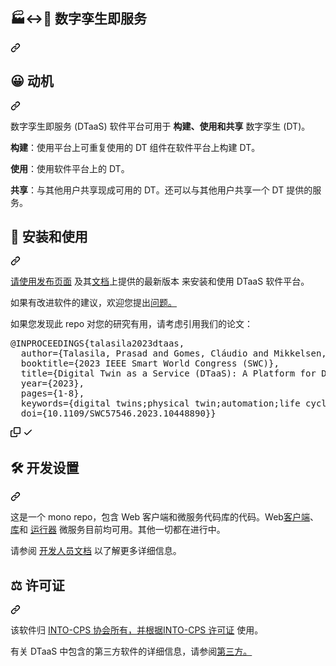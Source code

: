 <div class="Box-sc-g0xbh4-0 bJMeLZ js-snippet-clipboard-copy-unpositioned" data-hpc="true"><article class="markdown-body entry-content container-lg" itemprop="text"><div class="markdown-heading" dir="auto"><h1 tabindex="-1" class="heading-element" dir="auto"><font style="vertical-align: inherit;"><font style="vertical-align: inherit;">🏭</font></font><g-emoji class="g-emoji" alias="left_right_arrow"><font style="vertical-align: inherit;"><font style="vertical-align: inherit;">↔️</font></font></g-emoji><font style="vertical-align: inherit;"><font style="vertical-align: inherit;">👥 数字孪生即服务</font></font></h1><a id="user-content-factory-left_right_arrow-busts_in_silhouette-digital-twin-as-a-service" class="anchor" aria-label="永久链接：:factory: :left_right_arrow: :busts_in_silhouette: 数字孪生即服务" href="#factory-left_right_arrow-busts_in_silhouette-digital-twin-as-a-service"><svg class="octicon octicon-link" viewBox="0 0 16 16" version="1.1" width="16" height="16" aria-hidden="true"><path d="m7.775 3.275 1.25-1.25a3.5 3.5 0 1 1 4.95 4.95l-2.5 2.5a3.5 3.5 0 0 1-4.95 0 .751.751 0 0 1 .018-1.042.751.751 0 0 1 1.042-.018 1.998 1.998 0 0 0 2.83 0l2.5-2.5a2.002 2.002 0 0 0-2.83-2.83l-1.25 1.25a.751.751 0 0 1-1.042-.018.751.751 0 0 1-.018-1.042Zm-4.69 9.64a1.998 1.998 0 0 0 2.83 0l1.25-1.25a.751.751 0 0 1 1.042.018.751.751 0 0 1 .018 1.042l-1.25 1.25a3.5 3.5 0 1 1-4.95-4.95l2.5-2.5a3.5 3.5 0 0 1 4.95 0 .751.751 0 0 1-.018 1.042.751.751 0 0 1-1.042.018 1.998 1.998 0 0 0-2.83 0l-2.5 2.5a1.998 1.998 0 0 0 0 2.83Z"></path></svg></a></div>
<div class="markdown-heading" dir="auto"><h2 tabindex="-1" class="heading-element" dir="auto"><font style="vertical-align: inherit;"><font style="vertical-align: inherit;">😀 动机</font></font></h2><a id="user-content-grinning-motivation" class="anchor" aria-label="永久链接：:grinning: 动机" href="#grinning-motivation"><svg class="octicon octicon-link" viewBox="0 0 16 16" version="1.1" width="16" height="16" aria-hidden="true"><path d="m7.775 3.275 1.25-1.25a3.5 3.5 0 1 1 4.95 4.95l-2.5 2.5a3.5 3.5 0 0 1-4.95 0 .751.751 0 0 1 .018-1.042.751.751 0 0 1 1.042-.018 1.998 1.998 0 0 0 2.83 0l2.5-2.5a2.002 2.002 0 0 0-2.83-2.83l-1.25 1.25a.751.751 0 0 1-1.042-.018.751.751 0 0 1-.018-1.042Zm-4.69 9.64a1.998 1.998 0 0 0 2.83 0l1.25-1.25a.751.751 0 0 1 1.042.018.751.751 0 0 1 .018 1.042l-1.25 1.25a3.5 3.5 0 1 1-4.95-4.95l2.5-2.5a3.5 3.5 0 0 1 4.95 0 .751.751 0 0 1-.018 1.042.751.751 0 0 1-1.042.018 1.998 1.998 0 0 0-2.83 0l-2.5 2.5a1.998 1.998 0 0 0 0 2.83Z"></path></svg></a></div>
<p dir="auto"><font style="vertical-align: inherit;"><font style="vertical-align: inherit;">数字孪生即服务 (DTaaS) 软件平台可用于  </font></font><strong><font style="vertical-align: inherit;"><font style="vertical-align: inherit;">构建、使用和共享</font></font></strong><font style="vertical-align: inherit;"><font style="vertical-align: inherit;">  数字孪生 (DT)。</font></font></p>
<p dir="auto"><strong><font style="vertical-align: inherit;"><font style="vertical-align: inherit;">构建</font></font></strong><font style="vertical-align: inherit;"><font style="vertical-align: inherit;">：使用平台上可重复使用的 DT 组件在软件平台上构建 DT。</font></font></p>
<p dir="auto"><strong><font style="vertical-align: inherit;"><font style="vertical-align: inherit;">使用</font></font></strong><font style="vertical-align: inherit;"><font style="vertical-align: inherit;">：使用软件平台上的 DT。</font></font></p>
<p dir="auto"><strong><font style="vertical-align: inherit;"><font style="vertical-align: inherit;">共享</font></font></strong><font style="vertical-align: inherit;"><font style="vertical-align: inherit;">：与其他用户共享现成可用的 DT。还可以与其他用户共享一个 DT 提供的服务。</font></font></p>
<div class="markdown-heading" dir="auto"><h2 tabindex="-1" class="heading-element" dir="auto"><font style="vertical-align: inherit;"><font style="vertical-align: inherit;">🚀 安装和使用</font></font></h2><a id="user-content-rocket-install-and-use" class="anchor" aria-label="永久链接：:rocket: 安装和使用" href="#rocket-install-and-use"><svg class="octicon octicon-link" viewBox="0 0 16 16" version="1.1" width="16" height="16" aria-hidden="true"><path d="m7.775 3.275 1.25-1.25a3.5 3.5 0 1 1 4.95 4.95l-2.5 2.5a3.5 3.5 0 0 1-4.95 0 .751.751 0 0 1 .018-1.042.751.751 0 0 1 1.042-.018 1.998 1.998 0 0 0 2.83 0l2.5-2.5a2.002 2.002 0 0 0-2.83-2.83l-1.25 1.25a.751.751 0 0 1-1.042-.018.751.751 0 0 1-.018-1.042Zm-4.69 9.64a1.998 1.998 0 0 0 2.83 0l1.25-1.25a.751.751 0 0 1 1.042.018.751.751 0 0 1 .018 1.042l-1.25 1.25a3.5 3.5 0 1 1-4.95-4.95l2.5-2.5a3.5 3.5 0 0 1 4.95 0 .751.751 0 0 1-.018 1.042.751.751 0 0 1-1.042.018 1.998 1.998 0 0 0-2.83 0l-2.5 2.5a1.998 1.998 0 0 0 0 2.83Z"></path></svg></a></div>
<p dir="auto"><font style="vertical-align: inherit;"></font><a href="https://github.com/INTO-CPS-Association/DTaaS/releases"><font style="vertical-align: inherit;"><font style="vertical-align: inherit;">请使用发布页面</font></font></a><font style="vertical-align: inherit;"><font style="vertical-align: inherit;">
及其</font></font><a href="https://into-cps-association.github.io/DTaaS/" rel="nofollow"><font style="vertical-align: inherit;"><font style="vertical-align: inherit;">文档</font></font></a><font style="vertical-align: inherit;"><font style="vertical-align: inherit;">上提供的最新版本</font><font style="vertical-align: inherit;">
来安装和使用 DTaaS 软件平台。</font></font></p>
<p dir="auto"><font style="vertical-align: inherit;"><font style="vertical-align: inherit;">
如果有改进软件的建议，</font><font style="vertical-align: inherit;">欢迎您提出</font></font><a href="https://github.com/INTO-CPS-Association/DTaaS/issues/new/choose"><font style="vertical-align: inherit;"><font style="vertical-align: inherit;">问题。</font></font></a><font style="vertical-align: inherit;"></font></p>
<p dir="auto"><font style="vertical-align: inherit;"><font style="vertical-align: inherit;">如果您发现此 repo 对您的研究有用，请考虑引用我们的论文：</font></font></p>
<div class="highlight highlight-text-bibtex notranslate position-relative overflow-auto" dir="auto"><pre><span class="pl-k">@INPROCEEDINGS</span>{<span class="pl-en">talasila2023dtaas</span>,
  <span class="pl-s">author</span>=<span class="pl-s"><span class="pl-pds">{</span>Talasila, Prasad and Gomes, Cláudio and Mikkelsen, Peter Høgh and Arboleda, Santiago Gil and Kamburjan, Eduard and Larsen, Peter Gorm<span class="pl-pds">}</span></span>,
  <span class="pl-s">booktitle</span>=<span class="pl-s"><span class="pl-pds">{</span>2023 IEEE Smart World Congress (SWC)<span class="pl-pds">}</span></span>,
  <span class="pl-s">title</span>=<span class="pl-s"><span class="pl-pds">{</span>Digital Twin as a Service (DTaaS): A Platform for Digital Twin Developers and Users<span class="pl-pds">}</span></span>, 
  <span class="pl-s">year</span>=<span class="pl-s"><span class="pl-pds">{</span>2023<span class="pl-pds">}</span></span>,
  <span class="pl-s">pages</span>=<span class="pl-s"><span class="pl-pds">{</span>1-8<span class="pl-pds">}</span></span>,
  <span class="pl-s">keywords</span>=<span class="pl-s"><span class="pl-pds">{</span>digital twins;physical twin;automation;life cycle;composition<span class="pl-pds">}</span></span>,
  <span class="pl-s">doi</span>=<span class="pl-s"><span class="pl-pds">{</span>10.1109/SWC57546.2023.10448890<span class="pl-pds">}</span></span>}</pre><div class="zeroclipboard-container">
    <clipboard-copy aria-label="Copy" class="ClipboardButton btn btn-invisible js-clipboard-copy m-2 p-0 tooltipped-no-delay d-flex flex-justify-center flex-items-center" data-copy-feedback="Copied!" data-tooltip-direction="w" value="@INPROCEEDINGS{talasila2023dtaas,
  author={Talasila, Prasad and Gomes, Cláudio and Mikkelsen, Peter Høgh and Arboleda, Santiago Gil and Kamburjan, Eduard and Larsen, Peter Gorm},
  booktitle={2023 IEEE Smart World Congress (SWC)},
  title={Digital Twin as a Service (DTaaS): A Platform for Digital Twin Developers and Users}, 
  year={2023},
  pages={1-8},
  keywords={digital twins;physical twin;automation;life cycle;composition},
  doi={10.1109/SWC57546.2023.10448890}}" tabindex="0" role="button">
      <svg aria-hidden="true" height="16" viewBox="0 0 16 16" version="1.1" width="16" data-view-component="true" class="octicon octicon-copy js-clipboard-copy-icon">
    <path d="M0 6.75C0 5.784.784 5 1.75 5h1.5a.75.75 0 0 1 0 1.5h-1.5a.25.25 0 0 0-.25.25v7.5c0 .138.112.25.25.25h7.5a.25.25 0 0 0 .25-.25v-1.5a.75.75 0 0 1 1.5 0v1.5A1.75 1.75 0 0 1 9.25 16h-7.5A1.75 1.75 0 0 1 0 14.25Z"></path><path d="M5 1.75C5 .784 5.784 0 6.75 0h7.5C15.216 0 16 .784 16 1.75v7.5A1.75 1.75 0 0 1 14.25 11h-7.5A1.75 1.75 0 0 1 5 9.25Zm1.75-.25a.25.25 0 0 0-.25.25v7.5c0 .138.112.25.25.25h7.5a.25.25 0 0 0 .25-.25v-7.5a.25.25 0 0 0-.25-.25Z"></path>
</svg>
      <svg aria-hidden="true" height="16" viewBox="0 0 16 16" version="1.1" width="16" data-view-component="true" class="octicon octicon-check js-clipboard-check-icon color-fg-success d-none">
    <path d="M13.78 4.22a.75.75 0 0 1 0 1.06l-7.25 7.25a.75.75 0 0 1-1.06 0L2.22 9.28a.751.751 0 0 1 .018-1.042.751.751 0 0 1 1.042-.018L6 10.94l6.72-6.72a.75.75 0 0 1 1.06 0Z"></path>
</svg>
    </clipboard-copy>
  </div></div>
<div class="markdown-heading" dir="auto"><h2 tabindex="-1" class="heading-element" dir="auto"><font style="vertical-align: inherit;"><font style="vertical-align: inherit;">🛠️ 开发设置</font></font></h2><a id="user-content-hammer_and_wrench-development-setup" class="anchor" aria-label="永久链接：:hammer_and_wrench: 开发设置" href="#hammer_and_wrench-development-setup"><svg class="octicon octicon-link" viewBox="0 0 16 16" version="1.1" width="16" height="16" aria-hidden="true"><path d="m7.775 3.275 1.25-1.25a3.5 3.5 0 1 1 4.95 4.95l-2.5 2.5a3.5 3.5 0 0 1-4.95 0 .751.751 0 0 1 .018-1.042.751.751 0 0 1 1.042-.018 1.998 1.998 0 0 0 2.83 0l2.5-2.5a2.002 2.002 0 0 0-2.83-2.83l-1.25 1.25a.751.751 0 0 1-1.042-.018.751.751 0 0 1-.018-1.042Zm-4.69 9.64a1.998 1.998 0 0 0 2.83 0l1.25-1.25a.751.751 0 0 1 1.042.018.751.751 0 0 1 .018 1.042l-1.25 1.25a3.5 3.5 0 1 1-4.95-4.95l2.5-2.5a3.5 3.5 0 0 1 4.95 0 .751.751 0 0 1-.018 1.042.751.751 0 0 1-1.042.018 1.998 1.998 0 0 0-2.83 0l-2.5 2.5a1.998 1.998 0 0 0 0 2.83Z"></path></svg></a></div>
<p dir="auto"><font style="vertical-align: inherit;"><font style="vertical-align: inherit;">这是一个 mono repo，包含 Web 客户端和微服务代码库的代码。Web</font></font><a href="/INTO-CPS-Association/DTaaS/blob/feature/distributed-demo/client"><font style="vertical-align: inherit;"><font style="vertical-align: inherit;">客户端</font></font></a><font style="vertical-align: inherit;"><font style="vertical-align: inherit;">、
</font></font><a href="/INTO-CPS-Association/DTaaS/blob/feature/distributed-demo/servers/lib"><font style="vertical-align: inherit;"><font style="vertical-align: inherit;">库</font></font></a><font style="vertical-align: inherit;"><font style="vertical-align: inherit;">和
</font></font><a href="/INTO-CPS-Association/DTaaS/blob/feature/distributed-demo/servers/execution/runner"><font style="vertical-align: inherit;"><font style="vertical-align: inherit;">运行器</font></font></a><font style="vertical-align: inherit;"><font style="vertical-align: inherit;">
微服务目前均可用。其他一切都在进行中。</font></font></p>
<p dir="auto"><font style="vertical-align: inherit;"><font style="vertical-align: inherit;">请参阅
</font></font><a href="https://into-cps-association.github.io/DTaaS/development/developer/index.html" rel="nofollow"><font style="vertical-align: inherit;"><font style="vertical-align: inherit;">开发人员文档</font></font></a><font style="vertical-align: inherit;"><font style="vertical-align: inherit;">
以了解更多详细信息。</font></font></p>
<div class="markdown-heading" dir="auto"><h2 tabindex="-1" class="heading-element" dir="auto"><font style="vertical-align: inherit;"><font style="vertical-align: inherit;">⚖️ 许可证</font></font></h2><a id="user-content-balance_scale-license" class="anchor" aria-label="永久链接: :balance_scale: 许可证" href="#balance_scale-license"><svg class="octicon octicon-link" viewBox="0 0 16 16" version="1.1" width="16" height="16" aria-hidden="true"><path d="m7.775 3.275 1.25-1.25a3.5 3.5 0 1 1 4.95 4.95l-2.5 2.5a3.5 3.5 0 0 1-4.95 0 .751.751 0 0 1 .018-1.042.751.751 0 0 1 1.042-.018 1.998 1.998 0 0 0 2.83 0l2.5-2.5a2.002 2.002 0 0 0-2.83-2.83l-1.25 1.25a.751.751 0 0 1-1.042-.018.751.751 0 0 1-.018-1.042Zm-4.69 9.64a1.998 1.998 0 0 0 2.83 0l1.25-1.25a.751.751 0 0 1 1.042.018.751.751 0 0 1 .018 1.042l-1.25 1.25a3.5 3.5 0 1 1-4.95-4.95l2.5-2.5a3.5 3.5 0 0 1 4.95 0 .751.751 0 0 1-.018 1.042.751.751 0 0 1-1.042.018 1.998 1.998 0 0 0-2.83 0l-2.5 2.5a1.998 1.998 0 0 0 0 2.83Z"></path></svg></a></div>
<p dir="auto"><font style="vertical-align: inherit;"><font style="vertical-align: inherit;">该软件归
</font></font><a href="https://into-cps.org/" rel="nofollow"><font style="vertical-align: inherit;"><font style="vertical-align: inherit;">INTO-CPS 协会所有，并根据</font></font></a><font style="vertical-align: inherit;"></font><a href="/INTO-CPS-Association/DTaaS/blob/feature/distributed-demo/LICENSE.md"><font style="vertical-align: inherit;"><font style="vertical-align: inherit;">INTO-CPS 许可证</font></font></a><font style="vertical-align: inherit;"><font style="vertical-align: inherit;">
使用</font><font style="vertical-align: inherit;">。</font></font></p>
<p dir="auto"><font style="vertical-align: inherit;"><font style="vertical-align: inherit;">有关 DTaaS 中包含的第三方软件的详细信息，</font><font style="vertical-align: inherit;">请参阅</font></font><a href="/INTO-CPS-Association/DTaaS/blob/feature/distributed-demo/docs/third-party.md"><font style="vertical-align: inherit;"><font style="vertical-align: inherit;">第三方。</font></font></a><font style="vertical-align: inherit;"></font></p>
</article></div>
